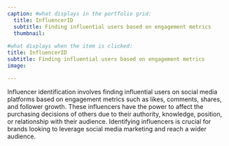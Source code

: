 ```yaml
---
caption: #what displays in the portfolio grid:
  title: InfluencerID
  subtitle: Finding influential users based on engagement metrics
  thumbnail: 
  
#what displays when the item is clicked:
title: InfluencerID
subtitle: Finding influential users based on engagement metrics
image: 

---
```


Influencer identification involves finding influential users on social media platforms based on engagement metrics such as likes, comments, shares, and follower growth. These influencers have the power to affect the purchasing decisions of others due to their authority, knowledge, position, or relationship with their audience. Identifying influencers is crucial for brands looking to leverage social media marketing and reach a wider audience.
